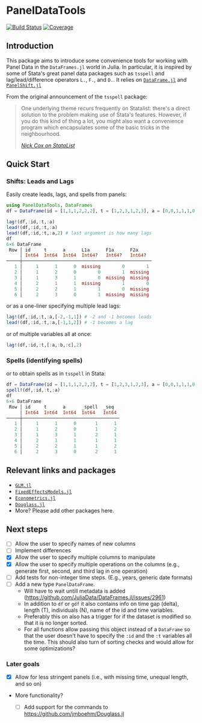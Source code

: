 # PanelDataTools

[![Build Status](https://github.com/eirikbrandsaas/PanelDataTools.jl/actions/workflows/CI.yml/badge.svg?branch=main)](https://github.com/eirikbrandsaas/PanelDataTools.jl/actions/workflows/CI.yml?query=branch%3Amain)
[![Coverage](https://codecov.io/gh/eirikbrandsaas/PanelDataTools.jl/branch/main/graph/badge.svg)](https://codecov.io/gh/eirikbrandsaas/PanelDataTools.jl)

## Introduction
This package aims to introduce some convenience tools for working with Panel Data in the `DataFrames.jl` world in Julia.  In particular, it is inspired by some of Stata's great panel data packages such as `tsspell` and lag/lead/difference operators `L.`, `F.`, and `D.`. It relies on [`DataFrame.jl`](https://github.com/JuliaData/DataFrames.jl) and [`PanelShift.jl`](https://github.com/FuZhiyu/PanelShift.jl/blob/master/src/PanelShift.jl)

From the original announcement of the `tsspell` package:
> One underlying theme recurs frequently on Statalist: there's a direct solution to the problem making use of Stata's features. However, if you do this kind of thing a lot, you might also want a convenience program which encapsulates some of the basic tricks in the neighbourhood.
>
> [*Nick Cox on StataList*](https://www.stata.com/statalist/archive/2002-08/msg00279.html)

## Quick Start
### Shifts: Leads and Lags
Easily create leads, lags, and spells from panels:
```julia
using PanelDataTools, DataFrames
df = DataFrame(id = [1,1,1,2,2,2], t = [1,2,3,1,2,3], a = [0,0,1,1,1,0])

lag!(df,:id,:t,:a)
lead!(df,:id,:t,:a)
lead!(df,:id,:t,:a,2) # last argument is how many lags
df
6×6 DataFrame
 Row │ id     t      a      L1a      F1a      F2a     
     │ Int64  Int64  Int64  Int64?   Int64?   Int64?  
─────┼────────────────────────────────────────────────
   1 │     1      1      0  missing        0        1
   2 │     1      2      0        0        1  missing 
   3 │     1      3      1        0  missing  missing 
   4 │     2      1      1  missing        1        0
   5 │     2      2      1        1        0  missing 
   6 │     2      3      0        1  missing  missing 
```
or as a one-liner specifying multiple lead lags:
```julia
lag!(df,:id,:t,:a,[-2,-1,1]) # -2 and -1 becomes leads
lead!(df,:id,:t,:a,[-1,1,2]) # -1 becomes a lag
```
or of multiple variables all at once:
```julia
lag!(df,:id,:t,[:a,:b,:c],2)
```

### Spells (identifying spells)
or to obtain spells as in `tsspell` in Stata:
```julia
df = DataFrame(id = [1,1,1,2,2,2], t = [1,2,3,1,2,3], a = [0,0,1,1,1,0])
spell!(df,:id,:t,:a)
df
6×6 DataFrame
 Row │ id     t      a      _spell  _seq  
     │ Int64  Int64  Int64  Int64   Int64 
─────┼────────────────────────────────────
   1 │     1      1      0       1      1 
   2 │     1      2      0       1      2 
   3 │     1      3      1       2      1 
   4 │     2      1      1       1      1 
   5 │     2      2      1       1      2 
   6 │     2      3      0       2      1 
```
## Relevant links and packages
- [`GLM.jl`](https://github.com/JuliaStats/GLM.jl)
- [`FixedEffectsModels.jl`](https://github.com/FixedEffects/FixedEffectModels.jl)
- [`Econometrics.jl`](https://github.com/Nosferican/Econometrics.jl)
- [`Douglass.jl`](https://github.com/jmboehm/Douglass.jl)
- More? Please add other packages here.

## Next steps
- [ ] Allow the user to specify names of new columns
- [ ] Implement differences
- [x] Allow the user to specify multiple columns to manipulate
- [x] Allow the user to specify multiple operations on the columns (e.g., generate first, second, and third lag in one operation)
- [ ] Add tests for non-integer time steps. (E.g., years, generic date formats)
- [ ] Add a new type `PanelDataFrame`. 
  - Will have to wait untill metadata is added (https://github.com/JuliaData/DataFrames.jl/issues/2961)
  - In addition to `df` or `gdf` it also contains info on time gap (delta), length (T), individuals (N), name of the id and time variables. 
  - Preferably this on also has a trigger for if the dataset is modified so that it is no longer sorted.
  - For all functions allow passing this object instead of a `DataFrame` so that the user doesn't have to specify the `:id` and the `:t` variables all the time. This should also turn of sorting checks and would allow for some optimizations?

### Later goals
- [x] Allow for less stringent panels (i.e., with missing time, unequal length, and so on)
- More functionality?
  - [ ] Add support for the commands to https://github.com/jmboehm/Douglass.jl

